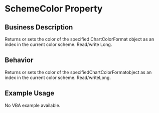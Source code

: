 # SchemeColor Property

## Business Description
Returns or sets the color of the specified ChartColorFormat object as an index in the current color scheme. Read/write Long.

## Behavior
Returns or sets the color of the specifiedChartColorFormatobject as an index in the current color scheme. Read/writeLong.

## Example Usage
No VBA example available.